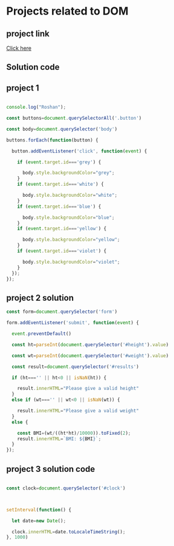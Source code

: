# Projects related to DOM

## project link
[Click here](https://stackblitz.com/edit/dom-project-chaiaurcode?file=index.html)

## Solution code

## project 1

``` javascript

console.log("Roshan");

const buttons=document.querySelectorAll('.button')

const body=document.querySelector('body')

buttons.forEach(function(button) {

  button.addEventListener('click', function(event) {

    if (event.target.id==='grey') {

      body.style.backgroundColor="grey";
    }
    if (event.target.id==='white') {

      body.style.backgroundColor="white";
    }
    if (event.target.id==='blue') {

      body.style.backgroundColor="blue";
    }
    if (event.target.id==='yellow') {

      body.style.backgroundColor="yellow";
    }
    if (event.target.id==='violet') {

      body.style.backgroundColor="violet";
    }
  });
});


```

## project 2 solution

``` javascript
const form=document.querySelector('form')

form.addEventListener('submit', function(event) {

  event.preventDefault()

  const ht=parseInt(document.querySelector('#height').value)

  const wt=parseInt(document.querySelector('#weight').value)

  const result=document.querySelector('#results')

  if (ht==='' || ht<0 || isNaN(ht)) {

    result.innerHTML="Please give a valid height"
  }
  else if (wt==='' || wt<0 || isNaN(wt)) {

    result.innerHTML="Please give a valid weight"
  }
  else {

    const BMI=(wt/((ht*ht)/10000)).toFixed(2);
    result.innerHTML=`BMI: ${BMI}`;
  }
});

```

## project 3 solution code

``` javascript

const clock=document.querySelector('#clock')



setInterval(function() {

  let date=new Date();

  clock.innerHTML=date.toLocaleTimeString();
}, 1000)

```